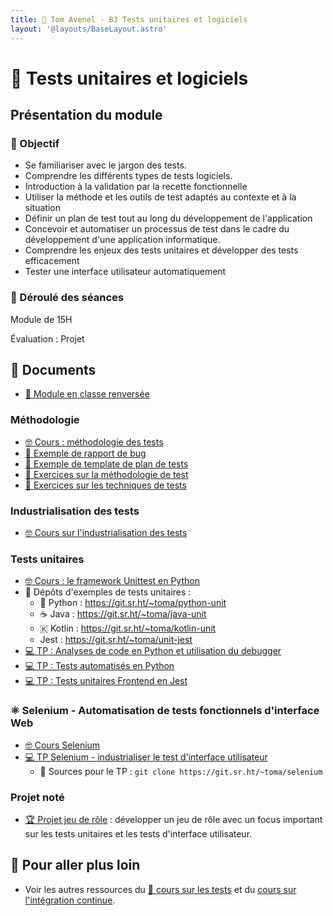 ```yaml
---
title: 🧪 Tom Avenel - B3 Tests unitaires et logiciels
layout: '@layouts/BaseLayout.astro'
---
```


# 🧪 Tests unitaires et logiciels

## Présentation du module

### 🎯 Objectif
 
- Se familiariser avec le jargon des tests. 
- Comprendre les différents types de tests logiciels.
- Introduction à la validation par la recette fonctionnelle 
- Utiliser la méthode et les outils de test adaptés au contexte et à la situation 
- Définir un plan de test tout au long du développement de l'application 
- Concevoir et automatiser un processus de test dans le cadre du développement d'une application informatique. 
- Comprendre les enjeux des tests unitaires et développer des tests efficacement
- Tester une interface utilisateur automatiquement

### 📅 Déroulé des séances

Module de 15H

Évaluation : Projet

## 📑 Documents

- [🔀 Module en classe renversée](/esgi/b3/tests/classe-renversee)

### Méthodologie

- [🤓 Cours : méthodologie des tests](/tests/cours-methodo)
- [📖 Exemple de rapport de bug](/tests/methodo/exemple-rapport-bug)
- [📖 Exemple de template de plan de tests](/tests/methodo/exemple-template-plan-tests)
- [📝 Exercices sur la méthodologie de test](/tests/methodo/exercices_methodo_tests)
- [📝 Exercices sur les techniques de tests](/tests/methodo/techniques-tests-exercices)

### Industrialisation des tests

- [🤓 Cours sur l'industrialisation des tests](/tests/cours-indus)

### Tests unitaires

- [🤓 Cours : le framework Unittest en Python](/tests/unit/python/cours-python-unittest)
-  Dépôts d'exemples de tests unitaires :
  - 󰌠 Python : <https://git.sr.ht/~toma/python-unit>
  - ☕ Java : <https://git.sr.ht/~toma/java-unit>
  - 🇰 Kotlin : <https://git.sr.ht/~toma/kotlin-unit>
  - Jest : <https://git.sr.ht/~toma/unit-jest>
- [💻 TP : Analyses de code en Python et utilisation du debugger](/tests/unit/python/tp-python-lint-debug)
- [💻 TP : Tests automatisés en Python](/tests/unit/python/tp-python-tests)
- [💻 TP : Tests unitaires Frontend en Jest](/tests/unit/jest/tp-jest)

### ⚛️ Selenium - Automatisation de tests fonctionnels d'interface Web

- [🤓 Cours Selenium](/selenium/cours)
- [💻 TP Selenium - industrialiser le test d'interface utilisateur](/selenium/tp)
  -   Sources pour le TP : `git clone https://git.sr.ht/~toma/selenium`

### Projet noté

- [🏆 Projet jeu de rôle](/tests/projet_jeu_roles) : développer un jeu de rôle avec un focus important sur les tests unitaires et les tests d'interface utilisateur.

## 🚀 Pour aller plus loin

- Voir les autres ressources du [🧪 cours sur les tests](/tests) et du [cours sur l'intégration continue](/ci).

